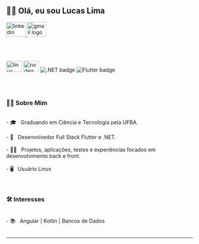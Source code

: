 <h2 align="left">🖖🏾 Olá, eu sou Lucas Lima</h2>


<div align="left">
  <a href="https://www.linkedin.com/in/limalucasdev/" target="_blank">
    <img src="https://raw.githubusercontent.com/maurodesouza/profile-readme-generator/master/src/assets/icons/social/linkedin/default.svg" width="52" height="40" alt="linkedin logo"  />
  </a>
  <a href="lucaslima.94@hotmail.com.br" target="_blank">
    <img src="https://raw.githubusercontent.com/maurodesouza/profile-readme-generator/master/src/assets/icons/social/gmail/default.svg" width="52" height="40" alt="gmail logo"  />
  </a>
  
<br><br>

<p>
  <img src="https://cdn.jsdelivr.net/gh/devicons/devicon/icons/linux/linux-original.svg" height="30" width="42" alt="linux logo"  />
  <img src="https://cdn.jsdelivr.net/gh/devicons/devicon/icons/nodejs/nodejs-original.svg" height="30" width="42" alt="nodejs logo"  />
  <img src="https://img.shields.io/badge/.NET-%23FFFFFF.svg?style=for-the-badge&logo=.net&logoColor=5C2D91" alt=".NET badge" />
  <img src="https://img.shields.io/badge/Flutter-%2302569B.svg?style=for-the-badge&logo=flutter&logoColor=white" alt="Flutter badge" />
</p>
</div>

<br><br>

###

<p align="left"><h3> 👨🏾 Sobre Mim </h3><br>- 🎓 &nbsp; Graduando em Ciência e Tecnologia pela UFBA.<br><br>- 🌱 &nbsp; Desenvolvedor Full Stack Flutter e .NET.<br><br>- ✍🏽 &nbsp; Projetos, aplicações, testes e experiências focados em desenvolvimento back e front.<br><br>- 🖥 &nbsp;  Usuário Linux<br><br><br><h3>🛠 Interesses</h3><br>- 📚 &nbsp;   Angular | Kotlin | Bancos de Dados <br><br><hr></p>

###


<div align="left">
</div>
